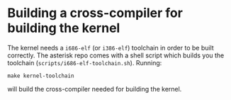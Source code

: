 # Building a cross-compiler for building the kernel
The kernel needs a `i686-elf` (or `i386-elf`) toolchain in order to be built correctly. The asterisk repo comes with a shell script which builds you the toolchain (`scripts/i686-elf-toolchain.sh`).
Running:
```
make kernel-toolchain
```
will build the cross-compiler needed for building the kernel.